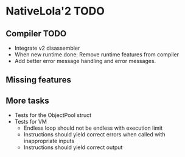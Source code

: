 # NativeLola'2 TODO

## Compiler TODO
- Integrate v2 disassembler
- When new runtime done: Remove runtime features from compiler
- Add better error message handling and error messages.

## Missing features

## More tasks
- Tests for the ObjectPool struct
- Tests for VM
  - Endless loop should not be endless with execution limit
  - Instructions should yield correct errors when called with inappropriate inputs
  - Instructions should yield correct output
